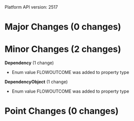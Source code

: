 Platform API version: 2517


# Major Changes (0 changes)


# Minor Changes (2 changes)

**Dependency** (1 change)

* Enum value FLOWOUTCOME was added to property type

**DependencyObject** (1 change)

* Enum value FLOWOUTCOME was added to property type


# Point Changes (0 changes)
